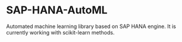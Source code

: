 # SAP-HANA-AutoML
Automated machine learning library based on SAP HANA engine.
It is currently working with scikit-learn methods. 
